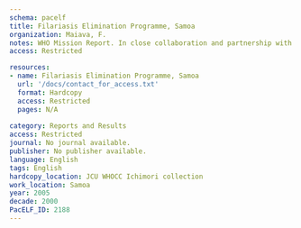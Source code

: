 ```yaml
---
schema: pacelf
title: Filariasis Elimination Programme, Samoa
organization: Maiava, F.
notes: WHO Mission Report. In close collaboration and partnership with the Ministry of Health. 1. to complete and follow up the post MDA 5th survey; 2. to coordinate the compilation and final analysis of data for the post 5th MDA survey; 3. to submit report at the end of the assignment.
access: Restricted

resources:
- name: Filariasis Elimination Programme, Samoa
  url: '/docs/contact_for_access.txt'
  format: Hardcopy
  access: Restricted
  pages: N/A
 
category: Reports and Results
access: Restricted
journal: No journal available.
publisher: No publisher available. 
language: English 
tags: English 
hardcopy_location: JCU WHOCC Ichimori collection
work_location: Samoa
year: 2005
decade: 2000
PacELF_ID: 2188
---
```

